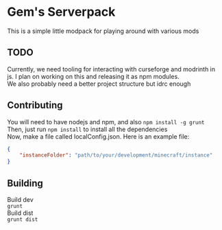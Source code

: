 # Gem's Serverpack
This is a simple little modpack for playing around with various mods
## TODO
Currently, we need tooling for interacting with curseforge and modrinth in js.
I plan on working on this and releasing it as npm modules.<br>
We also probably need a better project structure but idrc enough
## Contributing
You will need to have nodejs and npm, and also `npm install -g grunt`<br>
Then, just run `npm install` to install all the dependencies<br>
Now, make a file called localConfig.json. Here is an example file:
```json
{
    "instanceFolder": "path/to/your/development/minecraft/instance"
}
```
## Building
Build dev <br>
`grunt` <br>
Build dist <br>
`grunt dist` <br>
